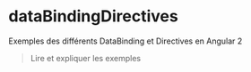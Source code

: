 # dataBindingDirectives

Exemples des différents DataBinding et Directives en Angular 2

> Lire et expliquer les exemples
